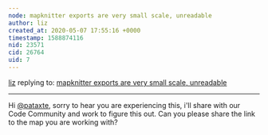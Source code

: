 ```yaml
---
node: mapknitter exports are very small scale, unreadable
author: liz
created_at: 2020-05-07 17:55:16 +0000
timestamp: 1588874116
nid: 23571
cid: 26764
uid: 7
---
```




[liz](../profile/liz) replying to: [mapknitter exports are very small scale, unreadable](../notes/pataxte/05-07-2020/mapknitter-exports-are-very-small-scale-unreadable)

----
Hi [@pataxte](/profile/pataxte), sorry to hear you are experiencing this, i'll share with our Code Community and work to figure this out. Can you please share the link to the map you are working with? 